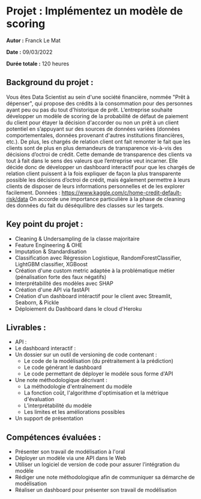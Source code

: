 # Projet : Implémentez un modèle de scoring

**Autor :** Franck Le Mat

**Date :** 09/03/2022

**Durée totale :** 120 heures

## Background du projet :
Vous êtes Data Scientist au sein d'une société financière, nommée "Prêt à dépenser",  qui propose des crédits à la consommation pour des personnes ayant peu ou pas du tout d'historique de prêt.
L’entreprise souhaite développer un modèle de scoring de la probabilité de défaut de paiement du client pour étayer la décision d'accorder ou non un prêt à un client potentiel en s’appuyant sur des sources de données variées (données comportementales, données provenant d'autres institutions financières, etc.).
De plus, les chargés de relation client ont fait remonter le fait que les clients sont de plus en plus demandeurs de transparence vis-à-vis des décisions d’octroi de crédit. Cette demande de transparence des clients va tout à fait dans le sens des valeurs que l’entreprise veut incarner.
Elle décide donc de développer un dashboard interactif pour que les chargés de relation client puissent à la fois expliquer de façon la plus transparente possible les décisions d’octroi de crédit, mais également permettre à leurs clients de disposer de leurs informations personnelles et de les explorer facilement.
Données : https://www.kaggle.com/c/home-credit-default-risk/data
On accorde une importance particulière à la phase de cleaning des données du fait du déséquilibre des classes sur les targets.

## Key point du projet :
- Cleaning & Undersampling de la classe majoritaire
- Feature Engineering & OHE
- Imputation & Standardisation
- Classification avec Régression Logistique, RandomForestClassifier, LightGBM classifier, XGBoost
- Création d'une custom metric adaptée à la problématique métier (pénalisation forte des faux négatifs)
- Interprétabilité des modèles avec SHAP
- Création d'une API via fastAPI
- Création d'un dashboard intéractif pour le client avec Streamlit, Seaborn, & Pickle
- Déploiement du Dashboard dans le cloud d'Heroku


## Livrables :
- API :
- Le dashboard interactif :
- Un dossier sur un outil de versioning de code contenant :
    - Le code de la modélisation (du prétraitement à la prédiction)
    - Le code générant le dashboard
    - Le code permettant de déployer le modèle sous forme d'API
- Une note méthodologique décrivant :
    - La méthodologie d'entraînement du modèle
    - La fonction coût, l'algorithme d'optimisation et la métrique d'évaluation
    - L’interprétabilité du modèle
    - Les limites et les améliorations possibles
- Un support de présentation


## Compétences évaluées :
- Présenter son travail de modélisation à l'oral
- Déployer un modèle via une API dans le Web
- Utiliser un logiciel de version de code pour assurer l’intégration du modèle
- Rédiger une note méthodologique afin de communiquer sa démarche de modélisation
- Réaliser un dashboard pour présenter son travail de modélisation
